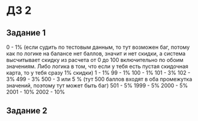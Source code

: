 # ДЗ 2
## Задание 1
0 - 1% (если судить по тестовым данным, то тут возможен баг, потому как по логике на балансе нет баллов, значит и нет скидки, а система высчитывает скидку из расчета от 0 до 100 включительно по обоим значениям. Либо логика в том, что если у тебя есть пустая скидочная карта, то у тебя сразу 1% скидки)
1 - 1%
99 - 1%
100 - 1%
101 - 3%
102 - 3%
499 - 3%
500 - 3 или 5 % (тут 500 баллов входят в оба промежутка значений, поэтому тут может быть баг)
501 - 5%
1999 - 5%
2000 - 5%
2001 - 10%
2002 - 10%

## Задание 2
